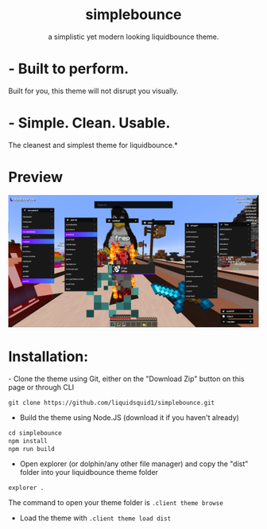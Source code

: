 <h1 align="center">
  simplebounce
</h1>

<p align="center">
  a simplistic yet modern looking liquidbounce theme.
</p>

<h1>- Built to perform.</h1>
Built for you, this theme will not disrupt
you visually.

<h1>- Simple. Clean. Usable.</h1>
The cleanest and simplest theme for liquidbounce.*

<h1>Preview</h1>
<img src="https://github.com/liquidsquid1/simplebounce/blob/main/.github/img/pic.png" />

<h1>Installation:</h1>
- Clone the theme using Git, either on the "Download Zip" button on this page or through CLI

```
git clone https://github.com/liquidsquid1/simplebounce.git
```

- Build the theme using Node.JS (download it if you haven't already)
```
cd simplebounce
npm install
npm run build
```

- Open explorer (or dolphin/any other file manager) and copy the "dist" folder into your liquidbounce theme folder
```
explorer .
```

The command to open your theme folder is `.client theme browse`

- Load the theme with `.client theme load dist`
